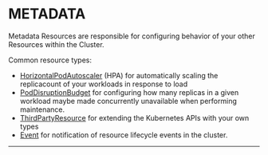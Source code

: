 # <strong>METADATA</strong>

Metadata Resources are responsible for configuring behavior of your other Resources within the Cluster.

Common resource types:

- [HorizontalPodAutoscaler](#horizontalpodautoscaler-v1) (HPA) for automatically scaling the replicacount of your workloads in response to load
- [PodDisruptionBudget](#poddisruptionbudget-v1alpha1) for configuring how many replicas in a given workload maybe made concurrently unavailable when performing maintenance.
- [ThirdPartyResource](#thirdpartyresource-v1beta1) for extending the Kubernetes APIs with your own types
- [Event](#event-v1) for notification of resource lifecycle events in the cluster.

------------
